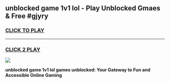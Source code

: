 
## unblocked game 1v1 lol - Play Unblocked Gmaes & Free #gjyry
<h3>
<a href="https://premium.freeplayer.one?title=unblocked_game_1v1_lol&ref=01M">CLICK TO PLAY</a></h3>
<hr>

<h3>
<a href="https://premium.freeplayer.one?title=unblocked_game_1v1_lol&ref=01M">CLICK 2 PLAY</a>
  
</h3>

<a href="https://premium.freeplayer.one?title=unblocked_game_1v1_lol&ref=01M"><img src="https://clearcache.store/games.png"></a>


**unblocked game 1v1 lol games unblocked: Your Gateway to Fun and Accessible Online Gaming**

